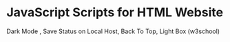 # JavaScript Scripts for HTML Website
Dark Mode , Save Status on Local Host, Back To Top, Light Box (w3school)
